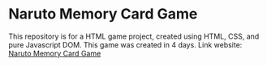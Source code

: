 # Naruto Memory Card Game
This repository is for a HTML game project, created using HTML, CSS, and pure Javascript DOM. This game was created in 4 days.
Link website: [Naruto Memory Card Game](https://anovado.github.io)
